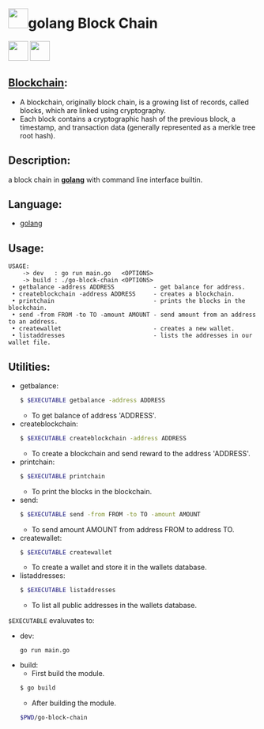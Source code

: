# [<img src="https://raw.githubusercontent.com/the-code-innovator/go-block-chain/master/images/mascot.png" width=40 height=40>](https://golang.org)**golang** Block Chain

[<img src="https://raw.githubusercontent.com/the-code-innovator/go-block-chain/master/images/github.png" width=40 height=40>](https://github.com/the-code-innovator/go-block-chain)
[<img src="https://raw.githubusercontent.com/the-code-innovator/go-block-chain/master/imagess/gitter.png" width=40 height=40>](https://gitter.im/go-block-chain/Lobby)

## [Blockchain](https://en.wikipedia.org/wiki/Blockchain):
* A blockchain, originally block chain, is a growing list of records, called blocks, which are linked using cryptography.
* Each block contains a cryptographic hash of the previous block, a timestamp, and transaction data (generally represented as a merkle tree root hash).

## Description:
a block chain in [**golang**](https://golang.org) with command line interface builtin.

## Language:
* [golang](https://golang.org)

## Usage:
```
USAGE:
    -> dev   : go run main.go   <OPTIONS>
    -> build : ./go-block-chain <OPTIONS>
 • getbalance -address ADDRESS           - get balance for address.
 • createblockchain -address ADDRESS     - creates a blockchain.
 • printchain                            - prints the blocks in the blockchain.
 • send -from FROM -to TO -amount AMOUNT - send amount from an address to an address.
 • createwallet                          - creates a new wallet.
 • listaddresses                         - lists the addresses in our wallet file.
```

## Utilities:
* getbalance:
   ```bash
   $ $EXECUTABLE getbalance -address ADDRESS
   ```
   - To get balance of address 'ADDRESS'.
* createblockchain:
   ```bash
   $ $EXECUTABLE createblockchain -address ADDRESS
   ```
   - To create a blockchain and send reward to the address 'ADDRESS'.
* printchain:
   ```bash
   $ $EXECUTABLE printchain
   ```
   - To print the blocks in the blockchain.
* send:
   ```bash
   $ $EXECUTABLE send -from FROM -to TO -amount AMOUNT
   ```
   - To send amount AMOUNT from address FROM to address TO.
* createwallet:
   ```bash
   $ $EXECUTABLE createwallet
   ```
   - To create a wallet and store it in the wallets database.
* listaddresses:
   ```bash
   $ $EXECUTABLE listaddresses
   ```
   - To list all public addresses in the wallets database.

`$EXECUTABLE` evaluvates to:
   - dev:
      ```
      go run main.go
      ```
   - build:
      - First build the module.
      ```bash
      $ go build
      ```
      - After building the module.
      ```bash
      $PWD/go-block-chain
      ```
